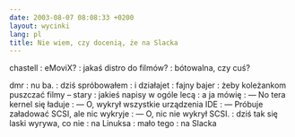 ```yaml
---
date: 2003-08-07 08:08:33 +0200
layout: wycinki
lang: pl
title: Nie wiem, czy docenią, że na Slacka
---
```


chastell
: eMoviX?
: jakaś distro do filmów?
: bótowalna, czy cuś?

dmr
: nu ba.
: dziś spróbowałem
: i działajet
: fajny bajer
: żeby koleżankom puszczać filmy – stary
: jakieś napisy w ogóle lecą
: a ja mówię
: — No tera kernel się ładuje
: — O, wykrył wszystkie urządzenia IDE
: — Próbuje załadować SCSI, ale nic wykryje
: — O, nic nie wykrył SCSI.
: dziś tak się laski wyrywa, co nie
: na Linuksa
: mało tego
: na Slacka
